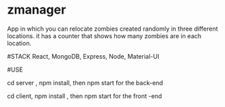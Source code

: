 # zmanager

App in which you can relocate zombies created randomly in three different locations. it has a counter that shows how many zombies are in each location.

#STACK
React, MongoDB, Express, Node, Material-UI

#USE

cd server , npm install, then npm start for the back-end

cd client, npm install , then npm start for the front -end 
